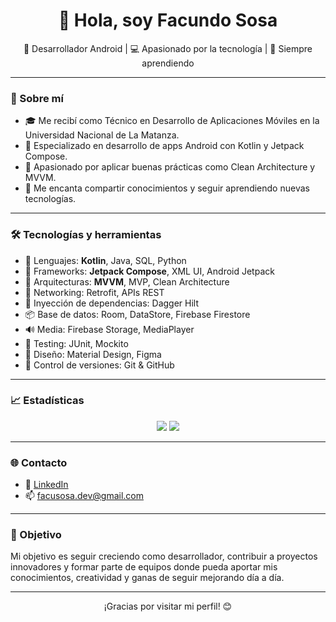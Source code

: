 <h1 align="center">👋 Hola, soy Facundo Sosa</h1>

<p align="center">
  📱 Desarrollador Android | 💻 Apasionado por la tecnología | 🚀 Siempre aprendiendo
</p>

---

### 🧠 Sobre mí

- 🎓 Me recibí como Técnico en Desarrollo de Aplicaciones Móviles en la Universidad Nacional de La Matanza.
- 🤖 Especializado en desarrollo de apps Android con Kotlin y Jetpack Compose.
- 🧩 Apasionado por aplicar buenas prácticas como Clean Architecture y MVVM.
- 💬 Me encanta compartir conocimientos y seguir aprendiendo nuevas tecnologías.

---

### 🛠️ Tecnologías y herramientas

- 🧪 Lenguajes: **Kotlin**, Java, SQL, Python
- 🧰 Frameworks: **Jetpack Compose**, XML UI, Android Jetpack
- 🧱 Arquitecturas: **MVVM**, MVP, Clean Architecture
- 📡 Networking: Retrofit, APIs REST
- 🧠 Inyección de dependencias: Dagger Hilt
- 📦 Base de datos: Room, DataStore, Firebase Firestore
- 🔊 Media: Firebase Storage, MediaPlayer
- 🧪 Testing: JUnit, Mockito
- 🎨 Diseño: Material Design, Figma
- 🔧 Control de versiones: Git & GitHub

---

### 📈 Estadísticas

<p align="center">
  <img src="https://github-readme-stats.vercel.app/api?username=FacuSosa&show_icons=true&theme=react" />
  <img src="https://github-readme-stats.vercel.app/api/top-langs/?username=FacuSosa&layout=compact&theme=react" />
</p>

---

### 🌐 Contacto

- 💼 [LinkedIn](https://www.linkedin.com/in/facundo-sosa/)
- 📫 facusosa.dev@gmail.com

---

### 🎯 Objetivo

Mi objetivo es seguir creciendo como desarrollador, contribuir a proyectos innovadores y formar parte de equipos donde pueda aportar mis conocimientos, creatividad y ganas de seguir mejorando día a día.

---

<p align="center">
  ¡Gracias por visitar mi perfil! 😊
</p>
